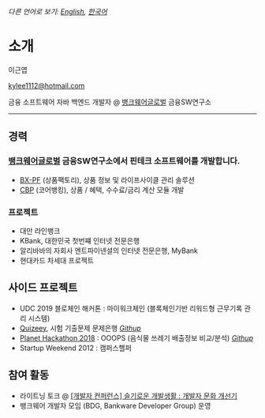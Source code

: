 *다른 언어로 보기: [English](README.md), [한국어](README.ko.md)*

# 소개

이근엽

kylee1112@hotmail.com

금융 소프트웨어 자바 백엔드 개발자 @ [뱅크웨어글로벌](http://www.bankwareglobal.com) 금융SW연구소

---

## 경력

### [뱅크웨어글로벌](http://www.bankwareglobal.com) 금융SW연구소에서 핀테크 소프트웨어를 개발합니다.
  - [BX-PF](http://bankwareglobal.com/wp/en/pf-new/) (상품팩토리), 상품 정보 및 라이프사이클 관리 솔루션
  - [CBP](http://bankwareglobal.com/wp/en/cbp-new/) (코어뱅킹), 상품 / 혜택, 수수료/금리 계산 모듈 개발


### 프로젝트
  - 대만 라인뱅크
  - KBank, 대한민국 첫번쨰 인터넷 전문은행
  - 알리바바의 자회사 엔트파이넨셜의 인터넷 전문은행, MyBank
  - 현대카드 차세대 프로젝트


## 사이드 프로젝트
  - UDC 2019 블로체인 해커톤 : 마이워크체인 (블록체인기반 리워드형 근무기록 관리 시스템)
  - [Quizeey](http://quizeey.com), 시험 기출문제 문제은행 *[Githup](https://github.com/keunyop/quizeey)*
  - [Planet Hackathon 2018](https://sites.google.com/view/planethackathon)  : OOOPS (음식물 쓰레기 배출정보 비교/분석) *[Githup](https://github.com/DoonDoony/ooops)*
  - Startup Weekend 2012 : 캠퍼스핼퍼


## 참여 활동
  - 라이트닝 토크 @ [[개발자 컨퍼런스] 슬기로운 개발생활 : 개발자 문화 개선기](https://event-us.kr/ted/event/9635)
  - 뱅크웨어 개발자 모임 (BDG, Bankware Developer Group) 운영